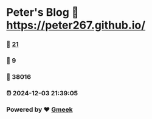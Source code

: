 # Peter's Blog :link: https://peter267.github.io/ 
### :page_facing_up: [21](https://peter267.github.io//tag.html) 
### :speech_balloon: 9 
### :hibiscus: 38016 
### :alarm_clock: 2024-12-03 21:39:05 
### Powered by :heart: [Gmeek](https://github.com/Meekdai/Gmeek)
